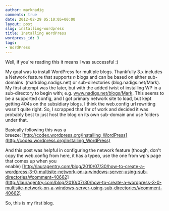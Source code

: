 ```yaml
---
author: marknadig
comments: true
date: 2012-02-29 05:10:05+00:00
layout: post
slug: installing-wordpress
title: Installing WordPress
wordpress_id: 3
tags:
- WordPress
---
```


Well, if you're reading this it means I was successful :)

My goal was to install WordPress for multiple blogs. Thankfully 3.x includes a Network feature that supports _n_ blogs and can be based on either sub-domains  (markblog.nadigs.net) or sub-directories (blog.nadigs.net/Mark). My first attempt was the later, but with the added twist of installing WP in a sub-directory to begin with; e.g. www.nadigs.net/blogs/Mark. This seems to be a supported config, and I got primary network site to load, but kept getting 404s on the subsidiary blogs. I think the web.config url rewriting wasn't quite right. So, I scrapped that 1hr of work and decided it was probably best to just host the blog on its own sub-domain and use folders under that.

Basically following this was a breeze: [http://codex.wordpress.org/Installing_WordPress](http://codex.wordpress.org/Installing_WordPress)

And this post was helpful in configuring the network feature (though, don't copy the web.config from here, it has a typeo, use the one from wp's page that comes up when you enable) [http://lauragentry.com/blog/2010/07/30/how-to-create-a-wordpress-3-0-multisite-network-on-a-windows-server-using-sub-directories/#comment-40662](http://lauragentry.com/blog/2010/07/30/how-to-create-a-wordpress-3-0-multisite-network-on-a-windows-server-using-sub-directories/#comment-40662)

So, this is my first blog.

